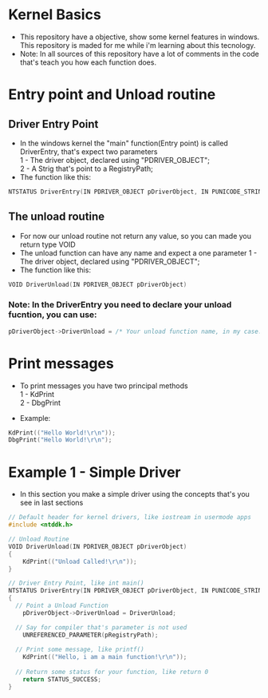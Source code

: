 # Kernel Basics

- This repository have a objective, show some kernel features in windows. This repository is maded for me while i'm learning about this tecnology.
- Note: In all sources of this repository have a lot of comments in the code that's teach you how each function does.   

# Entry point and Unload routine
## Driver Entry Point
- In the windows kernel the "main" function(Entry point) is called DriverEntry, that's expect two parameters</br>
1 - The driver object, declared using "PDRIVER_OBJECT";</br>
2 - A Strig that's point to a RegistryPath;</br>
- The function like this: 
```c
NTSTATUS DriverEntry(IN PDRIVER_OBJECT pDriverObject, IN PUNICODE_STRING pRegistryPath)
```

## The unload routine
- For now our unload routine not return any value, so you can made you return type VOID
- The unload function can have any name and expect a one parameter
1 - The driver object, declared using "PDRIVER_OBJECT";</br>
- The function like this:
```c
VOID DriverUnload(IN PDRIVER_OBJECT pDriverObject) 
```
### Note: In the DriverEntry you need to declare your unload fucntion, you can use:
```c
pDriverObject->DriverUnload = /* Your unload function name, in my case: */DriverUnload;
```
# Print messages
- To print messages you have two principal methods </br>
1 - KdPrint </br>
2 - DbgPrint </br>

- Example:
```c
KdPrint(("Hello World!\r\n"));
DbgPrint("Hello World!\r\n");
```

# Example 1 - Simple Driver
- In this section you make a simple driver using the concepts that's you see in last sections
```c
// Default header for kernel drivers, like iostream in usermode apps
#include <ntddk.h>

// Unload Routine
VOID DriverUnload(IN PDRIVER_OBJECT pDriverObject)
{
	KdPrint(("Unload Called!\r\n"));
} 

// Driver Entry Point, like int main()
NTSTATUS DriverEntry(IN PDRIVER_OBJECT pDriverObject, IN PUNICODE_STRING pRegistryPath)
{
  // Point a Unload Function
	pDriverObject->DriverUnload = DriverUnload;

  // Say for compiler that's parameter is not used 
	UNREFERENCED_PARAMETER(pRegistryPath);
  
  // Print some message, like printf()
	KdPrint(("Hello, i am a main function!\r\n")); 
  
  // Return some status for your function, like return 0
	return STATUS_SUCCESS;
}
